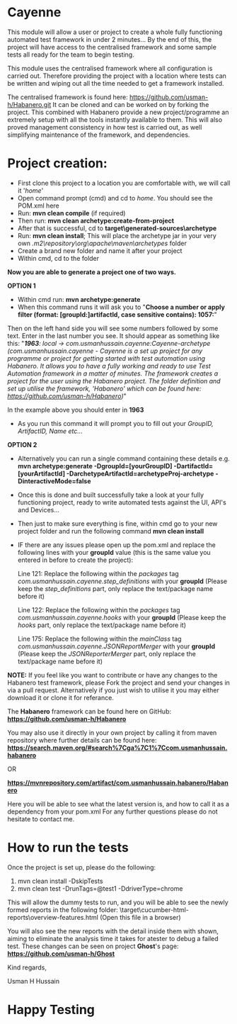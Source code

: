 Cayenne
========

This module will allow a user or project to create a whole fully functioning automated test framework in under 2 minutes... 
By the end of this, the project will have access to the centralised framework and some sample tests all ready for the team to begin testing.

This module uses the centralised framework where all configuration is carried out. Therefore providing the project with a location where tests can be written and wiping out all the time needed to get a framework installed. 

The centralised framework is found here: https://github.com/usman-h/Habanero.git
It can be cloned and can be worked on by forking the project. This combined with Habanero provide a new project/programme an extremely setup with all the tools instantly available to them. 
This will also proved management consistency in how test is carried out, as well simplifying maintenance of the framework, and dependencies.

# Project creation:

* First clone this project to a location you are comfortable with, we will call it '*home*'
* Open command prompt (cmd) and cd to *home*. You should see the POM.xml here
* Run: **mvn clean compile** (if required) 
* Then run: **mvn clean archetype:create-from-project**
* After that is successful, cd to **target\generated-sources\archetype**
* Run: **mvn clean install**; This will place the archetype jar in your very own *.m2\repository\org\apache\maven\archetypes* folder
* Create a brand new folder and name it after your project
* Within cmd, cd to the folder

**Now you are able to generate a project one of two ways.**


**OPTION 1**
* Within cmd run: **mvn archetype:generate**
* When this command runs it will ask you to "**Choose a number or apply filter (format: [groupId:]artifactId, case sensitive contains): 1057:**"

 Then on the left hand side you will see some numbers followed by some text. Enter in the last number you see.
 It should appear as something like this: 
 "***1963**: local -> com.usmanhussain.cayenne:Cayenne-archetype (com.usmanhussain.cayenne - Cayenne is a set up project for any  programme or project for getting started
        with test automation using Habanero.
        It allows you to have a fully working and ready to use Test Automation framework in a matter of minutes. The
        framework creates a project for the user using the Habanero project.
        The folder definition and set up utilise the framework, 'Habanero' which can be found here:
        https://github.com/usman-h/Habanero)*"
        
 In the example above you should enter in **1963**
* As you run this command it will prompt you to fill out your *GroupID, ArtifactID, Name etc...*


**OPTION 2**
* Alternatively you can run a single command containing these details e.g.
  **mvn archetype:generate -DgroupId=[yourGroupID] -DartifactId=[yourArtifactId] -DarchetypeArtifactId=archetypeProj-archetype -DinteractiveMode=false**
 
  
* Once this is done and built successfully take a look at your fully functioning project, ready to write automated tests against the UI, API's and Devices...
* Then just to make sure everything is fine, within cmd go to your new project folder and run the following command **mvn clean install**
* IF there are any issues please open up the pom.xml and replace the following lines with your **groupId** value (this is the same value you entered in before to create the project):

  Line 121: Replace the following within the *packages* tag *com.usmanhussain.cayenne.step_definitions* with your **groupId** (Please keep the *step_definitions* part, only replace the text/package name before it)
  
  Line 122: Replace the following within the *packages* tag *com.usmanhussain.cayenne.hooks* with your **groupId** (Please keep the *hooks* part, only replace the text/package name before it)
  
  Line 175: Replace the following within the *mainClass* tag *com.usmanhussain.cayenne.JSONReportMerger* with your **groupId** (Please keep the *JSONReporterMerger* part, only replace the text/package name before it)
  

**NOTE:** If you feel like you want to contribute or have any changes to the Habanero test framework, please Fork the project and send your changes in via a pull request. Alternatively if you just wish to utilise it you may either download it or clone it for referance.

The **Habanero** framework can be found here on GitHub: 
**https://github.com/usman-h/Habanero**

You may also use it directly in your own project by calling it from maven repository where further details can be found here:
**https://search.maven.org/#search%7Cga%7C1%7Ccom.usmanhussain.habanero**

OR

**https://mvnrepository.com/artifact/com.usmanhussain.habanero/Habanero**

Here you will be able to see what the latest version is, and how to call it as a dependency from your pom.xml
For any further questions please do not hesitate to contact me.

# How to run the tests

Once the project is set up, please do the following:
1. mvn clean install -DskipTests
2. mvn clean test -DrunTags=@test1 -DdriverType=chrome

This will allow the dummy tests to run, and you will be able to see the newly formed reports in the following folder:
\target\cucumber-html-reports\overview-features.html (Open this file in a browser)

You will also see the new reports with the detail inside them with shown, aiming to eliminate the analysis time it takes for atester to debug a failed test. 
These changes can be seen on project **Ghost**'s page: **https://github.com/usman-h/Ghost**

Kind regards,

Usman H Hussain


# **Happy Testing**
